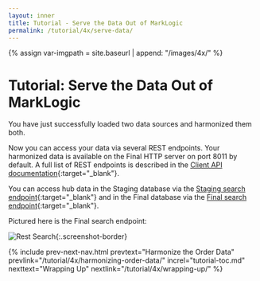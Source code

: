 ```yaml
---
layout: inner
title: Tutorial - Serve the Data Out of MarkLogic
permalink: /tutorial/4x/serve-data/
---
```


{% assign var-imgpath = site.baseurl | append: "/images/4x/" %}


# Tutorial: Serve the Data Out of MarkLogic

<!--- DHFPROD-646 https://github.com/marklogic/marklogic-data-hub/issues/790#issuecomment-373201418 -->

You have just successfully loaded two data sources and harmonized them both.

Now you can access your data via several REST endpoints. Your harmonized data is available on the Final HTTP server on port 8011 by default. A full list of REST endpoints is described in the [Client API documentation](https://docs.marklogic.com/REST/client){:target="_blank"}.

You can access hub data in the Staging database via the [Staging search endpoint](http://localhost:8010/v1/search?format=json){:target="_blank"} and in the Final database via the [Final search endpoint](http://localhost:8011/v1/search?format=json){:target="_blank"}.

Pictured here is the Final search endpoint:

![Rest Search]({{site.baseurl}}/images/3x/serve-data/rest-screenshot.png){:.screenshot-border}


{% include prev-next-nav.html
  prevtext="Harmonize the Order Data"
  prevlink="/tutorial/4x/harmonizing-order-data/"
  increl="tutorial-toc.md"
  nexttext="Wrapping Up"
  nextlink="/tutorial/4x/wrapping-up/"
%}
